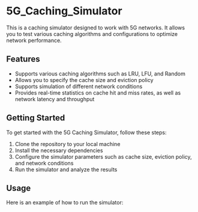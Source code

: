 ﻿# 5G_Caching_Simulator

This is a caching simulator designed to work with 5G networks. It allows you to test various caching algorithms and configurations to optimize network performance.

## Features

- Supports various caching algorithms such as LRU, LFU, and Random
- Allows you to specify the cache size and eviction policy
- Supports simulation of different network conditions
- Provides real-time statistics on cache hit and miss rates, as well as network latency and throughput

## Getting Started

To get started with the 5G Caching Simulator, follow these steps:

1. Clone the repository to your local machine
2. Install the necessary dependencies
3. Configure the simulator parameters such as cache size, eviction policy, and network conditions
4. Run the simulator and analyze the results

## Usage

Here is an example of how to run the simulator:


